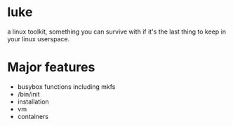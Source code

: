 # luke

a linux toolkit, something you can survive with if it's the last thing to keep
in your linux userspace.

# Major features

- busybox functions including mkfs
- /bin/init
- installation
- vm
- containers
